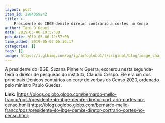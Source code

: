 ```yaml
---
layout: post
item_id: 2584359242
title: >-
    Presidente do IBGE demite diretor contrário a cortes no Censo
author: Tatu D'Oquei
date: 2019-05-06 19:57:00
pub_date: 2019-05-06 19:57:00
time_added: 2019-05-07 06:36:17
categories: []
tags: []
image: https://i.glbimg.com/og/ig/infoglobo1/f/original/blog/image_share/bernardo-mello-franco.jpg
---
```


A presidente do IBGE, Suzana Pinheiro Guerra, exonerou nesta segunda-feira o diretor de pesquisas do instituto, Cláudio Crespo. Ele era um dos principais técnicos contrários ao corte de verbas do Censo 2020, ordenado pelo ministro Paulo Guedes.

**Link:** [https://blogs.oglobo.globo.com/bernardo-mello-franco/post/presidente-do-ibge-demite-diretor-contrario-cortes-no-censo.html](https://blogs.oglobo.globo.com/bernardo-mello-franco/post/presidente-do-ibge-demite-diretor-contrario-cortes-no-censo.html)

